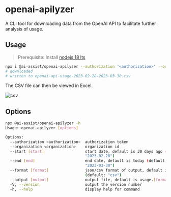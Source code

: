 # openai-apilyzer

A CLI tool for downloading data from the OpenAI API to facilitate further analysis of usage.

## Usage

> Prerequisite: Install [nodejs 18 lts](https://nodejs.org/en)

```bash
npx i @ai-assist/openai-apilyzer --authorization '<authorization>' --organization '<organization>'
# downloaded
# written to openai-api-usage-2023-02-28-2023-03-30.csv
```

The CSV file can then be viewed in Excel.

![csv](https://github.com/rxliuli/ai-assist/blob/master/packages/openai-apilyzer/docs/csv.png)

## Options

```bash
npx @ai-assist/openai-apilyzer -h
Usage: openai-apilyzer [options]

Options:
  --authorization <authorization>  authorization token
  --organization <organization>    organization id
  --start [start]                  start date, default is 30 days ago (default:
                                   "2023-02-28")
  --end [end]                      end date, default is today (default:
                                   "2023-03-30")
  --format [format]                json/csv format of output, default is json
                                   (default: "csv")
  --output [output]                output file, default is usage.[format]
  -V, --version                    output the version number
  -h, --help                       display help for command
```
